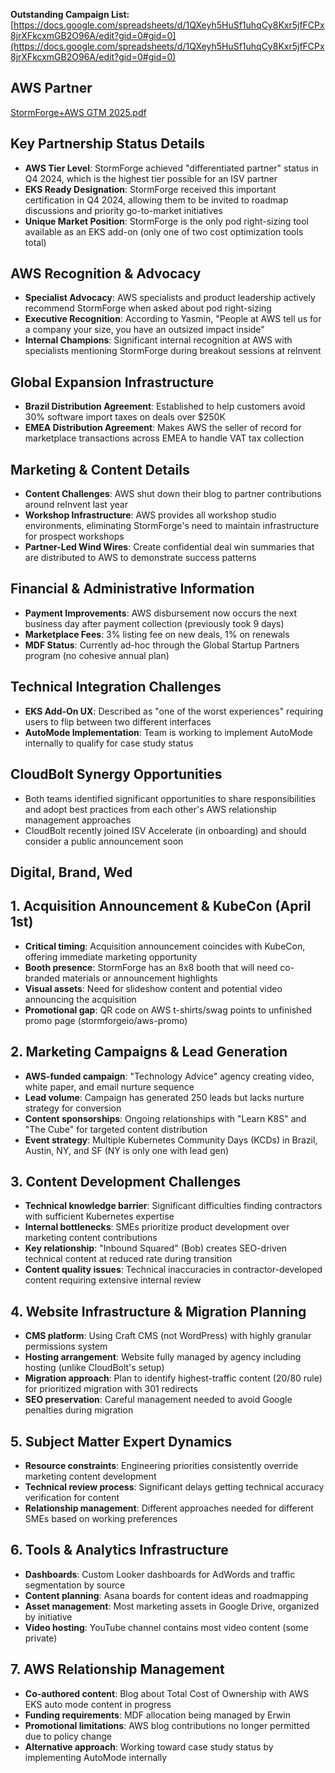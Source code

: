 **Outstanding Campaign List:** [https://docs.google.com/spreadsheets/d/1QXeyh5HuSf1uhqCy8Kxr5jfFCPx8jrXFkcxmGB2O96A/edit?gid=0#gid=0](https://docs.google.com/spreadsheets/d/1QXeyh5HuSf1uhqCy8Kxr5jfFCPx8jrXFkcxmGB2O96A/edit?gid=0#gid=0)

## AWS Partner

[StormForge+AWS GTM 2025.pdf](attachment:51c2b1c9-20ef-436d-adf4-a2a9a2650b13:StormForgeAWS_GTM_2025.pdf)

## Key Partnership Status Details

- **AWS Tier Level**: StormForge achieved "differentiated partner" status in Q4 2024, which is the highest tier possible for an ISV partner
- **EKS Ready Designation**: StormForge received this important certification in Q4 2024, allowing them to be invited to roadmap discussions and priority go-to-market initiatives
- **Unique Market Position**: StormForge is the only pod right-sizing tool available as an EKS add-on (only one of two cost optimization tools total)

## AWS Recognition & Advocacy

- **Specialist Advocacy**: AWS specialists and product leadership actively recommend StormForge when asked about pod right-sizing
- **Executive Recognition**: According to Yasmin, "People at AWS tell us for a company your size, you have an outsized impact inside"
- **Internal Champions**: Significant internal recognition at AWS with specialists mentioning StormForge during breakout sessions at reInvent

## Global Expansion Infrastructure

- **Brazil Distribution Agreement**: Established to help customers avoid 30% software import taxes on deals over $250K
- **EMEA Distribution Agreement**: Makes AWS the seller of record for marketplace transactions across EMEA to handle VAT tax collection

## Marketing & Content Details

- **Content Challenges**: AWS shut down their blog to partner contributions around reInvent last year
- **Workshop Infrastructure**: AWS provides all workshop studio environments, eliminating StormForge's need to maintain infrastructure for prospect workshops
- **Partner-Led Wind Wires**: Create confidential deal win summaries that are distributed to AWS to demonstrate success patterns

## Financial & Administrative Information

- **Payment Improvements**: AWS disbursement now occurs the next business day after payment collection (previously took 9 days)
- **Marketplace Fees**: 3% listing fee on new deals, 1% on renewals
- **MDF Status**: Currently ad-hoc through the Global Startup Partners program (no cohesive annual plan)

## Technical Integration Challenges

- **EKS Add-On UX**: Described as "one of the worst experiences" requiring users to flip between two different interfaces
- **AutoMode Implementation**: Team is working to implement AutoMode internally to qualify for case study status

## CloudBolt Synergy Opportunities

- Both teams identified significant opportunities to share responsibilities and adopt best practices from each other's AWS relationship management approaches
- CloudBolt recently joined ISV Accelerate (in onboarding) and should consider a public announcement soon

## Digital, Brand, Wed

## 1. Acquisition Announcement & KubeCon (April 1st)

- **Critical timing**: Acquisition announcement coincides with KubeCon, offering immediate marketing opportunity
- **Booth presence**: StormForge has an 8x8 booth that will need co-branded materials or announcement highlights
- **Visual assets**: Need for slideshow content and potential video announcing the acquisition
- **Promotional gap**: QR code on AWS t-shirts/swag points to unfinished promo page (stormforgeio/aws-promo)

## 2. Marketing Campaigns & Lead Generation

- **AWS-funded campaign**: "Technology Advice" agency creating video, white paper, and email nurture sequence
- **Lead volume**: Campaign has generated 250 leads but lacks nurture strategy for conversion
- **Content sponsorships**: Ongoing relationships with "Learn K8S" and "The Cube" for targeted content distribution
- **Event strategy**: Multiple Kubernetes Community Days (KCDs) in Brazil, Austin, NY, and SF (NY is only one with lead gen)

## 3. Content Development Challenges

- **Technical knowledge barrier**: Significant difficulties finding contractors with sufficient Kubernetes expertise
- **Internal bottlenecks**: SMEs prioritize product development over marketing content contributions
- **Key relationship**: "Inbound Squared" (Bob) creates SEO-driven technical content at reduced rate during transition
- **Content quality issues**: Technical inaccuracies in contractor-developed content requiring extensive internal review

## 4. Website Infrastructure & Migration Planning

- **CMS platform**: Using Craft CMS (not WordPress) with highly granular permissions system
- **Hosting arrangement**: Website fully managed by agency including hosting (unlike CloudBolt's setup)
- **Migration approach**: Plan to identify highest-traffic content (20/80 rule) for prioritized migration with 301 redirects
- **SEO preservation**: Careful management needed to avoid Google penalties during migration

## 5. Subject Matter Expert Dynamics

- **Resource constraints**: Engineering priorities consistently override marketing content development
- **Technical review process**: Significant delays getting technical accuracy verification for content
- **Relationship management**: Different approaches needed for different SMEs based on working preferences

## 6. Tools & Analytics Infrastructure

- **Dashboards**: Custom Looker dashboards for AdWords and traffic segmentation by source
- **Content planning**: Asana boards for content ideas and roadmapping
- **Asset management**: Most marketing assets in Google Drive, organized by initiative
- **Video hosting**: YouTube channel contains most video content (some private)

## 7. AWS Relationship Management

- **Co-authored content**: Blog about Total Cost of Ownership with AWS EKS auto mode content in progress
- **Funding requirements**: MDF allocation being managed by Erwin
- **Promotional limitations**: AWS blog contributions no longer permitted due to policy change
- **Alternative approach**: Working toward case study status by implementing AutoMode internally